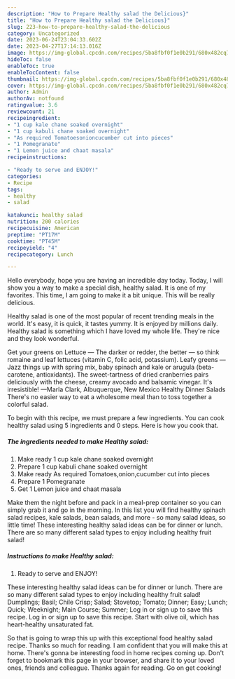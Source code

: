 ```yaml
---
description: "How to Prepare Healthy salad the Delicious}"
title: "How to Prepare Healthy salad the Delicious}"
slug: 223-how-to-prepare-healthy-salad-the-delicious
category: Uncategorized
date: 2023-06-24T23:04:33.602Z
date: 2023-04-27T17:14:13.016Z
image: https://img-global.cpcdn.com/recipes/5ba8fbf0f1e0b291/680x482cq70/healthy-salad-recipe-main-photo.jpg
hideToc: false
enableToc: true
enableTocContent: false
thumbnail: https://img-global.cpcdn.com/recipes/5ba8fbf0f1e0b291/680x482cq70/healthy-salad-recipe-main-photo.jpg
cover: https://img-global.cpcdn.com/recipes/5ba8fbf0f1e0b291/680x482cq70/healthy-salad-recipe-main-photo.jpg
author: Admin
authorAv: notfound
ratingvalue: 3.6
reviewcount: 21
recipeingredient:
- "1 cup kale chane soaked overnight"
- "1 cup kabuli chane soaked overnight"
- "As required Tomatoesonioncucumber cut into pieces"
- "1 Pomegranate"
- "1 Lemon juice and chaat masala"
recipeinstructions:

- "Ready to serve and ENJOY!"
categories:
- Recipe
tags:
- healthy
- salad

katakunci: healthy salad 
nutrition: 200 calories
recipecuisine: American
preptime: "PT17M"
cooktime: "PT45M"
recipeyield: "4"
recipecategory: Lunch

---
```



Hello everybody, hope you are having an incredible day today. Today, I will show you a way to make a special dish, healthy salad. It is one of my favorites. This time, I am going to make it a bit unique. This will be really delicious.

Healthy salad is one of the most popular of recent trending meals in the world. It's easy, it is quick, it tastes yummy. It is enjoyed by millions daily. Healthy salad is something which I have loved my whole life. They're nice and they look wonderful.

Get your greens on Lettuce — The darker or redder, the better — so think romaine and leaf lettuces (vitamin C, folic acid, potassium). Leafy greens — Jazz things up with spring mix, baby spinach and kale or arugula (beta-carotene, antioxidants). The sweet-tartness of dried cranberries pairs deliciously with the cheese, creamy avocado and balsamic vinegar. It&#39;s irresistible! —Marla Clark, Albuquerque, New Mexico Healthy Dinner Salads There&#39;s no easier way to eat a wholesome meal than to toss together a colorful salad.


To begin with this recipe, we must prepare a few ingredients. You can cook healthy salad using 5 ingredients and 0 steps. Here is how you cook that.

<!--inarticleads1-->

##### The ingredients needed to make Healthy salad:

1. Make ready 1 cup kale chane soaked overnight
1. Prepare 1 cup kabuli chane soaked overnight
1. Make ready As required Tomatoes,onion,cucumber cut into pieces
1. Prepare 1 Pomegranate
1. Get 1 Lemon juice and chaat masala


Make them the night before and pack in a meal-prep container so you can simply grab it and go in the morning. In this list you will find healthy spinach salad recipes, kale salads, bean salads, and more - so many salad ideas, so little time! These interesting healthy salad ideas can be for dinner or lunch. There are so many different salad types to enjoy including healthy fruit salad! 

<!--inarticleads2-->

##### Instructions to make Healthy salad:


1. Ready to serve and ENJOY!

These interesting healthy salad ideas can be for dinner or lunch. There are so many different salad types to enjoy including healthy fruit salad! Dumplings; Basil; Chile Crisp; Salad; Stovetop; Tomato; Dinner; Easy; Lunch; Quick; Weeknight; Main Course; Summer; Log in or sign up to save this recipe. Log in or sign up to save this recipe. Start with olive oil, which has heart-healthy unsaturated fat. 

So that is going to wrap this up with this exceptional food healthy salad recipe. Thanks so much for reading. I am confident that you will make this at home. There's gonna be interesting food in home recipes coming up. Don't forget to bookmark this page in your browser, and share it to your loved ones, friends and colleague. Thanks again for reading. Go on get cooking!
